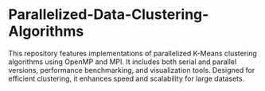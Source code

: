 # Parallelized-Data-Clustering-Algorithms
This repository features implementations of parallelized K-Means clustering algorithms using OpenMP and MPI. It includes both serial and parallel versions, performance benchmarking, and visualization tools. Designed for efficient clustering, it enhances speed and scalability for large datasets.
